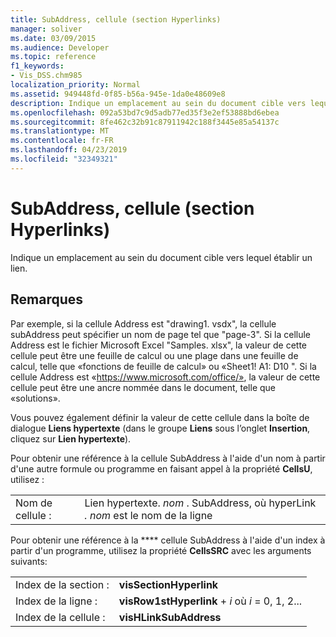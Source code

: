 ```yaml
---
title: SubAddress, cellule (section Hyperlinks)
manager: soliver
ms.date: 03/09/2015
ms.audience: Developer
ms.topic: reference
f1_keywords:
- Vis_DSS.chm985
localization_priority: Normal
ms.assetid: 949448fd-0f85-b56a-945e-1da0e48609e8
description: Indique un emplacement au sein du document cible vers lequel établir un lien.
ms.openlocfilehash: 092a53bd7c9d5adb77ed35f3e2ef53888bd6ebea
ms.sourcegitcommit: 8fe462c32b91c87911942c188f3445e85a54137c
ms.translationtype: MT
ms.contentlocale: fr-FR
ms.lasthandoff: 04/23/2019
ms.locfileid: "32349321"
---
```

# <a name="subaddress-cell-hyperlinks-section"></a>SubAddress, cellule (section Hyperlinks)

Indique un emplacement au sein du document cible vers lequel établir un lien.
  
## <a name="remarks"></a>Remarques

Par exemple, si la cellule Address est "drawing1. vsdx", la cellule subAddress peut spécifier un nom de page tel que "page-3". Si la cellule Address est le fichier Microsoft Excel "Samples. xlsx", la valeur de cette cellule peut être une feuille de calcul ou une plage dans une feuille de calcul, telle que «fonctions de feuille de calcul» ou «Sheet1! A1: D10 ". Si la cellule Address est «https://www.microsoft.com/office/», la valeur de cette cellule peut être une ancre nommée dans le document, telle que «solutions».
  
Vous pouvez également définir la valeur de cette cellule dans la boîte de dialogue **Liens hypertexte** (dans le groupe **Liens** sous l’onglet **Insertion**, cliquez sur **Lien hypertexte**).
  
Pour obtenir une référence à la cellule SubAddress à l'aide d'un nom à partir d'une autre formule ou programme en faisant appel à la propriété **CellsU**, utilisez : 
  
|||
|:-----|:-----|
| Nom de cellule :  <br/> | Lien hypertexte.  *nom* . SubAddress, où hyperLink *. nom* est le nom de la ligne  <br/> |
   
Pour obtenir une référence à la **** cellule SubAddress à l'aide d'un index à partir d'un programme, utilisez la propriété **CellsSRC** avec les arguments suivants: 
  
|||
|:-----|:-----|
| Index de la section :  <br/> |**visSectionHyperlink** <br/> |
| Index de la ligne :  <br/> |**visRow1stHyperlink** +  *i* où *i* = 0, 1, 2...  <br/> |
| Index de la cellule :  <br/> |**visHLinkSubAddress** <br/> |
   

